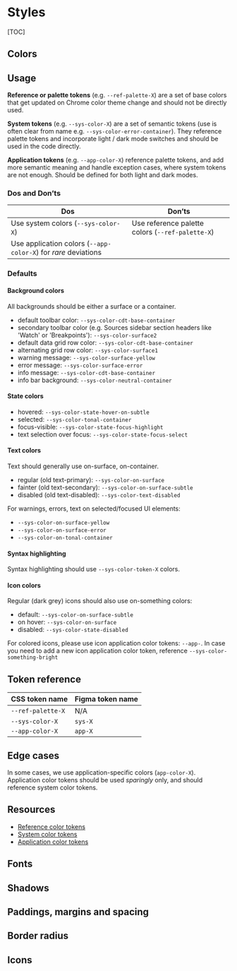 # Styles

[TOC]

## Colors

## Usage
**Reference or palette tokens** (e.g. `--ref-palette-X`) are a set of base colors that get updated on Chrome color theme change and should not be directly used.

**System tokens** (e.g. `--sys-color-X`) are a set of semantic tokens (use is often clear from name e.g. `--sys-color-error-container`). They reference palette tokens and incorporate light / dark mode switches and should be used in the code directly.

**Application tokens** (e.g. `--app-color-X`) reference palette tokens, and add more semantic meaning and handle exception cases, where system tokens are not enough. Should be defined for both light and dark modes.

### Dos and Don’ts

| Dos                                                    | Don’ts            |
|--------------------------------------------------------|------------------ |
| Use system colors (`--sys-color-X`)                    | Use reference palette colors (`--ref-palette-X`)|
| Use application colors (`--app-color-X`) for *rare* deviations |           |


### Defaults

#### Background colors

All backgrounds should be either a surface or a container.

* default toolbar color: `--sys-color-cdt-base-container`
* secondary toolbar color (e.g. Sources sidebar section headers like 'Watch' or 'Breakpoints'): `--sys-color-surface2`
* default data grid row color: `--sys-color-cdt-base-container`
* alternating grid row color: `--sys-color-surface1`
* warning message: `--sys-color-surface-yellow`
* error message: `--sys-color-surface-error`
* info message: `--sys-color-cdt-base-container`
* info bar background: `--sys-color-neutral-container`

#### State colors

* hovered: `--sys-color-state-hover-on-subtle`
* selected: `--sys-color-tonal-container`
* focus-visible: `--sys-color-state-focus-highlight`
* text selection over focus: `--sys-color-state-focus-select`

#### Text colors

Text should generally use on-surface, on-container.

* regular (old text-primary): `--sys-color-on-surface`
* fainter (old text-secondary): `--sys-color-on-surface-subtle`
* disabled (old text-disabled): `--sys-color-text-disabled`

For warnings, errors, text on selected/focused UI elements:
* `--sys-color-on-surface-yellow`
* `--sys-color-on-surface-error`
* `--sys-color-on-tonal-container`

#### Syntax highlighting

Syntax highlighting should use `--sys-color-token-X` colors.

#### Icon colors

Regular (dark grey) icons should also use on-something colors:

* default: `--sys-color-on-surface-subtle`
* on hover: `--sys-color-on-surface`
* disabled: `--sys-color-state-disabled`

For colored icons, please use icon application color tokens: `--app-`. In case you need to add a new icon application color token, reference `--sys-color-something-bright`

## Token reference
| CSS token name         | Figma token name |
| ---------------------- | -----------      |
| `--ref-palette-X`      | N/A              |
| `--sys-color-X`        | `sys-X`          |
| `--app-color-X`        | `app-X`          |

## Edge cases
In some cases, we use application-specific colors (`app-color-X`). Application color tokens should be used *sparingly* only, and should reference system color tokens.

## Resources
* [Reference color tokens](https://source.chromium.org/chromium/chromium/src/+/main:third_party/devtools-frontend/src/front_end/ui/legacy/tokens.css)
* [System color tokens](https://source.chromium.org/chromium/chromium/src/+/main:third_party/devtools-frontend/src/front_end/ui/legacy/themeColors.css)
* [Application color tokens](https://source.chromium.org/chromium/chromium/src/+/main:third_party/devtools-frontend/src/front_end/ui/legacy/applicationColorTokens.css)



## Fonts

## Shadows

## Paddings, margins and spacing

## Border radius

## Icons